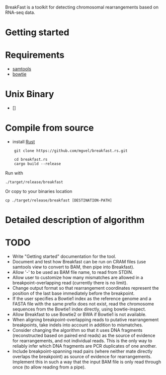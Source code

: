 BreakFast is a toolkit for detecting chromosomal rearrangements
based on RNA-seq data.

Getting started
===============

Requirements
============
- [samtools](http://samtools.sourceforge.net/) 
- [bowtie](http://bowtie-bio.sourceforge.net/index.shtml)


Unix Binary
============
- []


Compile from source
===================
- install [Rust](https://www.rust-lang.org/en-US/)
```
	git clone https://github.com/mgvel/breakfast.rs.git
	
	cd breakfast.rs
	cargo build --release
```
Run with 
	
```
./target/release/breakfast 
```
Or copy to your binaries location
	
```
cp ./target/release/breakfast [DESTINATION-PATH]
```
	
	

Detailed description of algorithm
=================================

TODO
====
- Write "Getting started" documentation for the tool.
- Document and test how Breakfast can be run on CRAM files (use samtools view to convert to BAM, then pipe into Breakfast).
- Allow '-' to be used as BAM file name, to read from STDIN.
- Allow user to customize how many mismatches are allowed in a breakpoint-overlapping read (currently there is no limit).
- Change output format so that rearrangement coordinates represent the position of the last base immediately before the breakpoint.
- If the user specifies a Bowtie1 index as the reference genome and a FASTA file with the same prefix does not exist, read the chromosome sequences from the Bowtie1 index directly, using bowtie-inspect.
- Allow Breakfast to use Bowtie2 or BWA if Bowtie1 is not available.
- When aligning breakpoint-overlapping reads to putative rearrangement breakpoints, take indels into account in addition to mismatches.
- Consider changing the algorithm so that it uses DNA fragments (reconstructed based on paired end reads) as the source of evidence for rearrangements, and not individual reads. This is the only way to reliably infer which DNA fragments are PCR duplicates of one another.
- Include breakpoint-spanning read pairs (where neither mate directly overlaps the breakpoint) as source of evidence for rearrangements. Implement this in such a way that the input BAM file is only read through once (to allow reading from a pipe).
